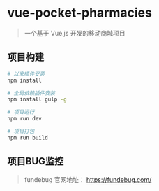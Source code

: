 # vue-pocket-pharmacies

> 一个基于 Vue.js 开发的移动商城项目

## 项目构建

``` bash
# 以来插件安装
npm install

# 全局依赖插件安装
npm install gulp -g

# 项目运行
npm run dev

# 项目打包
npm run build

```

## 项目BUG监控

> fundebug 官网地址： https://fundebug.com/
